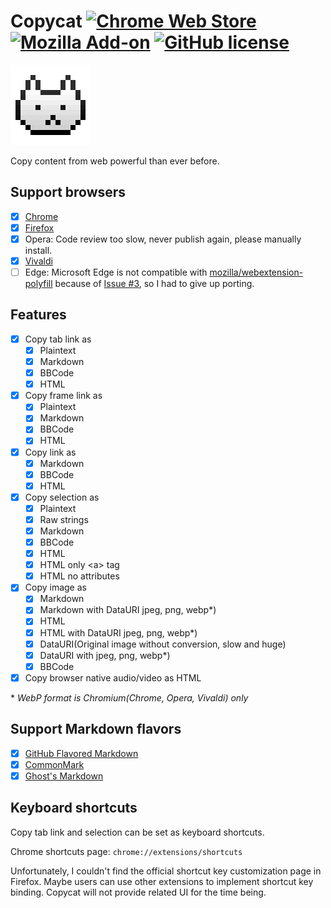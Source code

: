 # Copycat [![Chrome Web Store](https://img.shields.io/chrome-web-store/v/jdjbiojkklnaeoanimopafmnmhldejbg.svg?maxAge=86400)](https://chrome.google.com/webstore/detail/copycat/jdjbiojkklnaeoanimopafmnmhldejbg) [![Mozilla Add-on](https://img.shields.io/amo/v/extension-copycat.svg?maxAge=864000)](https://addons.mozilla.org/firefox/addon/extension-copycat/) [![GitHub license](https://img.shields.io/badge/license-MIT-blue.svg)](https://raw.githubusercontent.com/BlackGlory/copycat/master/LICENSE)

[![Copycat](https://github.com/BlackGlory/copycat/blob/master/src/assets/images/icon-128.png?raw=true)](https://chrome.google.com/webstore/detail/copycat/jdjbiojkklnaeoanimopafmnmhldejbg)

Copy content from web powerful than ever before.

## Support browsers

- [x] [Chrome](https://chrome.google.com/webstore/detail/copycat/jdjbiojkklnaeoanimopafmnmhldejbg)
- [x] [Firefox](https://addons.mozilla.org/firefox/addon/extension-copycat/)
- [x] Opera: Code review too slow, never publish again, please manually install.
- [x] [Vivaldi](https://chrome.google.com/webstore/detail/copycat/jdjbiojkklnaeoanimopafmnmhldejbg)
- [ ] Edge: Microsoft Edge is not compatible with [mozilla/webextension-polyfill](https://github.com/mozilla/webextension-polyfill) because of [Issue #3](https://github.com/mozilla/webextension-polyfill/issues/3), so I had to give up porting.

## Features

- [x] Copy tab link as
  - [x] Plaintext
  - [x] Markdown
  - [x] BBCode
  - [x] HTML
- [x] Copy frame link as
  - [x] Plaintext
  - [x] Markdown
  - [x] BBCode
  - [x] HTML
- [x] Copy link as
  - [x] Markdown
  - [x] BBCode
  - [x] HTML
- [x] Copy selection as
  - [x] Plaintext
  - [x] Raw strings
  - [x] Markdown
  - [x] BBCode
  - [x] HTML
  - [x] HTML only \<a\> tag
  - [x] HTML no attributes
- [x] Copy image as
  - [x] Markdown
  - [x] Markdown with DataURI jpeg, png, webp\*)
  - [x] HTML
  - [x] HTML with DataURI jpeg, png, webp\*)
  - [x] DataURI(Original image without conversion, slow and huge)
  - [x] DataURI with jpeg, png, webp\*)
  - [x] BBCode
- [x] Copy browser native audio/video as HTML

\* *WebP format is Chromium(Chrome, Opera, Vivaldi) only*

## Support Markdown flavors

- [x] [GitHub Flavored Markdown](https://github.github.com/gfm/)
- [x] [CommonMark](http://commonmark.org/)
- [x] [Ghost's Markdown](https://help.ghost.org/article/4-markdown-guide)

## Keyboard shortcuts

Copy tab link and selection can be set as keyboard shortcuts.

Chrome shortcuts page: `chrome://extensions/shortcuts`

Unfortunately, I couldn't find the official shortcut key customization page in Firefox. Maybe users can use other extensions to implement shortcut key binding. Copycat will not provide related UI for the time being.